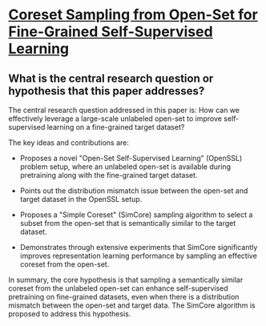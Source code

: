 # [Coreset Sampling from Open-Set for Fine-Grained Self-Supervised Learning](https://arxiv.org/abs/2303.11101)

## What is the central research question or hypothesis that this paper addresses?

 The central research question addressed in this paper is: How can we effectively leverage a large-scale unlabeled open-set to improve self-supervised learning on a fine-grained target dataset?

The key ideas and contributions are:

- Proposes a novel "Open-Set Self-Supervised Learning" (OpenSSL) problem setup, where an unlabeled open-set is available during pretraining along with the fine-grained target dataset. 

- Points out the distribution mismatch issue between the open-set and target dataset in the OpenSSL setup.

- Proposes a "Simple Coreset" (SimCore) sampling algorithm to select a subset from the open-set that is semantically similar to the target dataset.

- Demonstrates through extensive experiments that SimCore significantly improves representation learning performance by sampling an effective coreset from the open-set.

In summary, the core hypothesis is that sampling a semantically similar coreset from the unlabeled open-set can enhance self-supervised pretraining on fine-grained datasets, even when there is a distribution mismatch between the open-set and target data. The SimCore algorithm is proposed to address this hypothesis.
